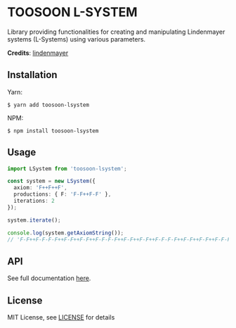 # TOOSOON L-SYSTEM

Library providing functionalities for creating and manipulating Lindenmayer systems (L-Systems) using various parameters.

**Credits**: [lindenmayer](https://github.com/nylki/lindenmayer)

## Installation

Yarn:

```properties
$ yarn add toosoon-lsystem
```

NPM:

```properties
$ npm install toosoon-lsystem
```

## Usage

```ts
import LSystem from 'toosoon-lsystem';

const system = new LSystem({
  axiom: 'F++F++F',
  productions: { F: 'F-F++F-F' },
  iterations: 2
});

system.iterate();

console.log(system.getAxiomString());
// 'F-F++F-F-F-F++F-F++F-F++F-F-F-F++F-F++F-F++F-F-F-F++F-F++F-F++F-F-F-F++F-F++F-F++F-F-F-F++F-F++F-F++F-F-F-F++F-F'
```

## API

See full documentation [here](./docs/API.md).

## License

MIT License, see [LICENSE](https://github.com/toosoon-dev/toosoon-lsystem/tree/master/LICENSE) for details
